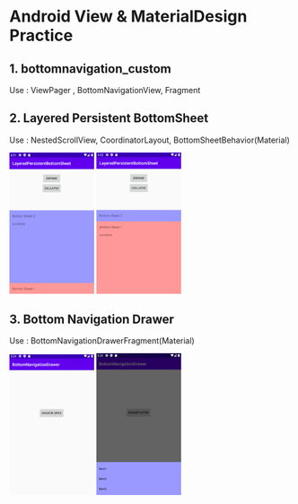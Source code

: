 # Android View & MaterialDesign Practice

## 1. bottomnavigation_custom
Use : ViewPager , BottomNavigationView, Fragment 


## 2. Layered Persistent BottomSheet
Use : NestedScrollView, CoordinatorLayout, BottomSheetBehavior(Material)
<div>
  <img src="./LayeredPersistentBottomSheet/pic1.PNG" width="30%"> 
  <img src="./LayeredPersistentBottomSheet/pic2.PNG" width="30%"> 
</div>

## 3. Bottom Navigation Drawer
Use : BottomNavigationDrawerFragment(Material)
<div>
  <img src="./BottomNavigationDrawer/botnavi1.PNG" width="30%"> 
  <img src="./BottomNavigationDrawer/botnavi2.PNG" width="30%"> 
</div>
